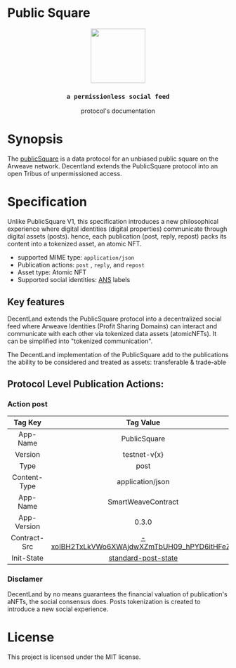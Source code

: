 # Public Square

<p align="center">
  <a href="https://decent.land">
    <img src="./src/utils/img/logo25.png" height="124">
  </a>
  <h3 align="center"><code>a permissionless social feed</code></h3>
  <p align="center">protocol's documentation</p>
</p>


# Synopsis
The [publicSquare](https://twitter.com/samecwilliams/status/1347741160165531655?lang=en) is a data protocol for an unbiased public square on the Arweave network. Decentland extends the PublicSquare protocol into an open Tribus of unpermissioned access.

# Specification
Unlike PublicSquare V1, this specification introduces a new philosophical experience where digital identities (digital properties) communicate through digital assets (posts). hence, each publication (post, reply, repost) packs its content into a tokenized asset, an atomic NFT.

- supported MIME type: `application/json`
- Publication actions: `post` , `reply`, and `repost`
- Asset type: Atomic NFT
- Supported social identities: [ANS](https://github.com/decentldotland/ANS/) labels

## Key features
DecentLand extends the PublicSquare protocol into a decentralized social feed where Arweave Identities (Profit Sharing Domains) can interact and communicate with each other via tokenized data assets (atomicNFTs). It can be simplified into "tokenized communication".

The DecentLand implementation of the PublicSquare add to the publications the ability to be considered and treated as assets: transferable & trade-able
## Protocol Level Publication Actions:

### Action post

|  Tag Key  |  Tag Value  | 
| :-----------: | :-----------: |
| App-Name      | PublicSquare | 
| Version       | testnet-v{x} |
| Type          | post          |
| Content-Type  | application/json |
| App-Name      | SmartWeaveContract |
| App-Version   | 0.3.0              |
| Contract-Src  | [-xoIBH2TxLkVWo6XWAjdwXZmTbUH09_hPYD6itHFeZY](https://viewblock.io/arweave/tx/-xoIBH2TxLkVWo6XWAjdwXZmTbUH09_hPYD6itHFeZY) |
| Init-State    | [standard-post-state](./postTypes/standard/post_nft.json) |

### Disclamer
DecentLand by no means guarantees the financial valuation of publication's aNFTs, the social consensus does. Posts tokenization is created to introduce a new social experience.

# License
This project is licensed under the MIT license.
